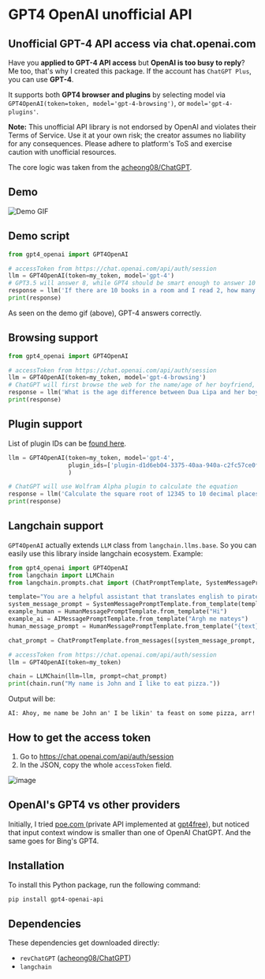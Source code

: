 # GPT4 OpenAI unofficial API

## Unofficial GPT-4 API access via chat.openai.com

Have you **applied to GPT-4 API access** but **OpenAI is too busy to reply**? Me too, that's why I created this package. If the account has `ChatGPT Plus`, you can use **GPT-4**.

It supports both **GPT4 browser and plugins** by selecting model via `GPT4OpenAI(token=token, model='gpt-4-browsing')`, or `model='gpt-4-plugins'`.

**Note:** This unofficial API library is not endorsed by OpenAI and violates their Terms of Service. Use it at your own risk; the creator assumes no liability for any consequences. Please adhere to platform's ToS and exercise caution with unofficial resources.

The core logic was taken from the [acheong08/ChatGPT](https://github.com/acheong08/ChatGPT).

## Demo

![Demo GIF](https://user-images.githubusercontent.com/18037362/236707120-e93d40bc-b73b-4f72-bc7d-d0449a082946.gif)

## Demo script

```python
from gpt4_openai import GPT4OpenAI

# accessToken from https://chat.openai.com/api/auth/session
llm = GPT4OpenAI(token=my_token, model='gpt-4')
# GPT3.5 will answer 8, while GPT4 should be smart enough to answer 10
response = llm('If there are 10 books in a room and I read 2, how many books are still in the room?')
print(response)
```

As seen on the demo gif (above), GPT-4 answers correctly.

## Browsing support

```python
from gpt4_openai import GPT4OpenAI

# accessToken from https://chat.openai.com/api/auth/session
llm = GPT4OpenAI(token=my_token, model='gpt-4-browsing')
# ChatGPT will first browse the web for the name/age of her boyfriend, then return the answer
response = llm('What is the age difference between Dua Lipa and her boyfriend?')
print(response)
```

## Plugin support

List of plugin IDs can be [found here](https://github.com/acheong08/ChatGPT/blob/main/docs/plugins.json).

```python
llm = GPT4OpenAI(token=my_token, model='gpt-4',
                 plugin_ids=['plugin-d1d6eb04-3375-40aa-940a-c2fc57ce0f51'] # Wolfram Alpha
                 )

# ChatGPT will use Wolfram Alpha plugin to calculate the equation
response = llm('Calculate the square root of 12345 to 10 decimal places')
print(response)
```

## Langchain support

`GPT4OpenAI` actually extends `LLM` class from `langchain.llms.base`. So you can easily use this library inside langchain ecosystem. Example:

```python
from gpt4_openai import GPT4OpenAI
from langchain import LLMChain
from langchain.prompts.chat import (ChatPromptTemplate, SystemMessagePromptTemplate, AIMessagePromptTemplate, HumanMessagePromptTemplate)

template="You are a helpful assistant that translates english to pirate."
system_message_prompt = SystemMessagePromptTemplate.from_template(template)
example_human = HumanMessagePromptTemplate.from_template("Hi")
example_ai = AIMessagePromptTemplate.from_template("Argh me mateys")
human_message_prompt = HumanMessagePromptTemplate.from_template("{text}")

chat_prompt = ChatPromptTemplate.from_messages([system_message_prompt, example_human, example_ai, human_message_prompt])

# accessToken from https://chat.openai.com/api/auth/session
llm = GPT4OpenAI(token=my_token)

chain = LLMChain(llm=llm, prompt=chat_prompt)
print(chain.run("My name is John and I like to eat pizza."))
```

Output will be:
```
AI: Ahoy, me name be John an' I be likin' ta feast on some pizza, arr!
```

## How to get the access token

1. Go to https://chat.openai.com/api/auth/session
2. In the JSON, copy the whole `accessToken` field.

![image](https://github.com/Erol444/gpt4-openai-api/assets/18037362/c0bdfd9c-8ad1-48ca-8344-621a4513e04b)

## OpenAI's GPT4 vs other providers

Initially, I tried [poe.com ](https://poe.com/) (private API implemented at [gpt4free](https://github.com/gptforfree/gpt4free/tree/main/quora)), but noticed that input context window is smaller than one of OpenAI ChatGPT. And the same goes for Bing's GPT4.

## Installation

To install this Python package, run the following command:

```bash
pip install gpt4-openai-api
```

## Dependencies

These dependencies get downloaded directly:

- `revChatGPT` ([acheong08/ChatGPT](https://github.com/acheong08/ChatGPT))
- `langchain`
